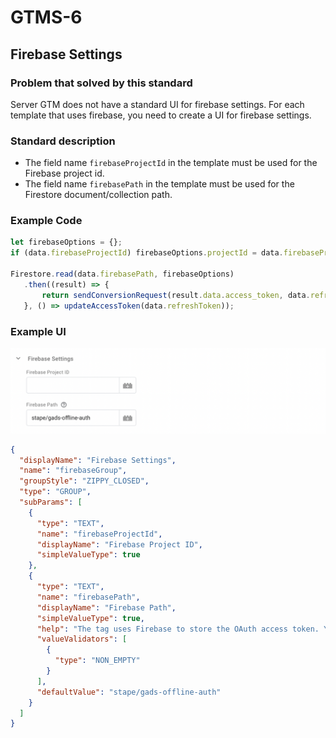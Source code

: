 # GTMS-6
## Firebase Settings

### Problem that solved by this standard

Server GTM does not have a standard UI for firebase settings.
For each template that uses firebase, you need to create a UI for firebase settings.

### Standard description
 
- The field name `firebaseProjectId` in the template must be used for the Firebase project id.
- The field name `firebasePath` in the template must be used for the Firestore document/collection path.

### Example Code

 ```js
let firebaseOptions = {};
if (data.firebaseProjectId) firebaseOptions.projectId = data.firebaseProjectId;

Firestore.read(data.firebasePath, firebaseOptions)
    .then((result) => {
        return sendConversionRequest(result.data.access_token, data.refreshToken);
    }, () => updateAccessToken(data.refreshToken));
```


### Example UI

![UI](/images/gtms-6-ui.png)

```json
{
  "displayName": "Firebase Settings",
  "name": "firebaseGroup",
  "groupStyle": "ZIPPY_CLOSED",
  "type": "GROUP",
  "subParams": [
    {
      "type": "TEXT",
      "name": "firebaseProjectId",
      "displayName": "Firebase Project ID",
      "simpleValueType": true
    },
    {
      "type": "TEXT",
      "name": "firebasePath",
      "displayName": "Firebase Path",
      "simpleValueType": true,
      "help": "The tag uses Firebase to store the OAuth access token. You can choose any key for a document that will store the OAuth access token.",
      "valueValidators": [
        {
          "type": "NON_EMPTY"
        }
      ],
      "defaultValue": "stape/gads-offline-auth"
    }
  ]
}
```
